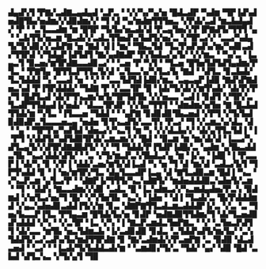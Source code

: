 ▟▄▟▚▜▝▛▇▞▃▟▇▃▄▟▄▟▝▃▛▃▝▝▞▞▚▞▚▞▅▝█▟▃▟▛▝▚▟▆▝▜▛▐▟▚▟▅▟█▜▙▞▅▟▆▞▞▟▉▟▆▞▞▝▜▝▟▝▚▞▆▟▆▜▜▜▅▃▝▞▛▟▞▃▟▝▆▃▙▟▄▟▞▝▛▝▝▃▜▃▃▟▆▝▆▝█▜▛▝▜▞▙▞▅▃▟▞▟▝▛▃▄▜▅▞▞▛▐▛▇▟▜▞▜▜▜▝▄▝▝▃▙▜▜▞▅▃▆▝█▃▟▞▞▃▟▃▜▜▅▟▚▞▙▟▜▞▅▞▃▝▞▜▛▃▞▞▝▃▃▞▚▟▄▜▞▜▞▟▊▞▞▃▙▛▇▝▅▝▇▟▝▟▐▝▆▞▝▜▙▃▜▟▝▜▃▜▚▟▚▟▚▞▆▞▚▟▊▃▟▞▜▜▛▟▝▞▜▟▄▛▐▟▜▟▜▝▇▞▄▟▇▟▛▝▛▞▙▟▃▞▄▜▞▝▞▞▆▃▝▝▚▞▃▝▐▃▄▃▜▝▉▃▅▞▆▜▛▟▇▃▃▟▊▃▞▝▝▃▅▝▛▝▚▜▝▝▜▃▅▝█▜▅▜▟▜▟▜▄▟▆▞▛▜▃▝▝▛▇▜▄▝█▜▜▃▛▜▜▃▜▞▟▝▃▜▃▃▚▞▚▜▃▞▙▝▇▟▝▝▟▜▃▝▊▃▙▟▞▜▃▜▟▟▟▝▚▝▃▃▟▝▅▝▝▞▝▝▃▃▜▟▜▟▐▟▉▞▆▃▝▃▄▃▄▛▐▟▉▝▇▟▚▛▇▟▅▃▚▟▝▛▐▜▛▟▟▟▞▝▜▟▇▝▛▝▞▃▃▜▛▝█▝▐▟▞▜▞▟▞▞▆▜▚▟▞▝▟▞▛▞▛▞▜▝█▟▜▃▟▝▟▞▛▜▚▃▆▞▅▜▞▜▛▜▟▜▙▝▞▞▅▃▃▝▃▟▐▝▊▟▜▝▞▜▛▞▃▜▃▟▛▜▜▟▄▟▐▞▅▟▞▝▟▃▃▜▛▟▛▝▞▞▙▞▜▜▜▝▝▟▆▟▆▞▅▜▅▝▇▝█▃▙▟▜▜▟▞▆▝▚▜▃▝▐▜▃▃▅▝▜▟▟▝▝▝▄▛▇▝▊▟▊▟▊▜▙▃▅▟▝▞▛▜▝▞▜▞▙▟▉▟▉▟▛▃▜▃▃▃▅▃▄▝▅▟▅▝▊▜▚▃▟▜▞▃▃▜▚▝▛▃▞▝▜▝▞▃▆▃▚▞▟▃▝▟▝▝▄▝▝▜▛▜▚▞▚▟▜▟▝▟▅▃▞▞▚▃▜▝▆▝▚▝▞▞▟▃▙▞▞▝▟▞▄▜▜▃▜▟▐▝▐▝▛▜▝▞▟▟▜▞▚▟▜▟▉▜▛▟▞▃▆▃▆▞▞▝█▟▝▝▉▃▆▝▆▝▆▞▟▞▟▝▐▃▃▞▚▟▜▃▄▜▞▞▟▜▛▟▇▟█▟▜▞▝▞▝▜▝▜▟▟▞▛▐▜▟▛▐▟█▞▃▝▄▟▆▝▄▜▙▃▟▟▃▜▙▝▚▃▞▟▟▞▟▜▞▝▝▃▝▞▜▞▆▃▛▃▚▜▙▟▃▞▄▝▆▝▐▞▃▝▐▟█▝▐▝▛▃▃▛▐▝▟▞▚▝▊▝▞▛▐▝▟▟▞▃▅▞▆▜▞▟▐▃▟▝▚▝▅▝▜▝▟▝▆▞▟▝▃▟▃▞▙▜▝▜▛▜▚▟▟▝▊▝▐▝▅▞▆▜▛▞▜▃▝▟▄▜▃▃▟▛▐▃▄▝▟▝▇▜▃▟▉▃▆▝█▟▐▝▚▃▝▞▚▃▛▃▆▝▄▜▃▞▛▝▝▟▇▛▐▞▜▜▜▞▚▃▚▟▇▜▞▝▆▟▅▟▟▟▉▃▚▟▅▜▞▃▆▝▝▜▝▝▟▟▚▝▇▃▃▟▆▞▞▟▊▝▃▟▃▝█▝▐▃▚▟▆▃▞▞▚▃▆▟▄▟▅▞▛▃▚▝▉▟▆▟▝▞▅▜▃▞▅▞▜▝█▞▝▞▚▜▅▜▙▝▚▃▚▝▐▟▅▝▝▟▐▝▜▃▟▞▃▝█▞▛▟▟▟▆▟▝▞▄▃▚▟▅▟▊▃▟▟▐▜▞▞▆▝▊▃▝▟▇▛▇▜▜▃▟▃▆▃▟▟▟▛▐▞▃▝▞▃▝▃▝▜▅▞▙▃▃▛▐▜▃▝▛▜▄▃▆▝█▜▟▞▙▞▅▝▊▟▛▝▅▟▇▟▉▜▜▟▆▞▜▝▟▞▜▃▅▟▉▟▚▟▟▟▝▞▚▝▝▞▃▜▛▝▐▃▝▞▚▝▐▝▇▃▛▃▆▟▃▜▅▛▇▃▝▝▞▝▃▜▅▃▛▟▜▜▝▟▞▃▃▝▆▜▙▝▅▃▜▟▆▃▙▝▐▞▃▟▊▟▉▝▊▟▃▝▃▜▟▟▚▟▜▞▆▞▙▞▝▃▚▜▟▟▜▞▃▞▃▟▚▞▙▞▆▟▜▜▛▟▇▝▊▝▇▞▃▟▆▟▞▞▛▃▅▛▇▝▃▝▉▟▉▝▟▃▟▃▅▟▝▝▃▞▝▝▐▃▟▞▜▞▙▟▟▃▟▞▆▝▝▃▆▟▊▞▜▞▃▝▜▟▞▝▄▞▝▟▉▝█▟▝▃▙▟▝▟▜▃▚▃▝▞▜▞▄▜▝▜▉

